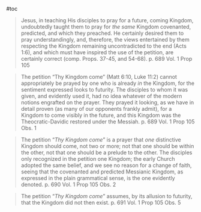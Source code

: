 #toc

>Jesus, in teaching His disciples to pray for a future, coming Kingdom, undoubtedly taught them to pray for *the same* Kingdom covenanted, predicted, and which they preached. He certainly desired them to pray understandingly, and, therefore, the views entertained by them respecting the Kingdom remaining uncontradicted to the end (Acts 1:6), and which must have inspired the use of the petition, are certainly correct (comp. Props. 37-45, and 54-68).
>p. 689 Vol. 1 Prop 105 

>The petition “Thy Kingdom come” (Matt 6:10, Luke 11:2) cannot appropriately be prayed by one who is already *in* the Kingdom, for the sentiment expressed looks to futurity. The disciples to whom it was given, and evidently used it, had no idea whatever of the modern notions engrafted on the prayer. They prayed it looking, as we have in detail proven (as many of our opponents frankly admit), for a Kingdom to come visibly in the future, and this Kingdom was the Theocratic-Davidic restored under the Messiah.
>p. 689 Vol. 1 Prop 105 Obs. 1

>The petition “*Thy Kingdom come*” is a prayer that *one* distinctive Kingdom should come, not two or more; not that one should be within the other, not that one should be a prelude to the other. The disciples only recognized in the petition one Kingdom; the early Church adopted the same belief, and we see no reason for a change of faith, seeing that the covenanted and predicted Messianic Kingdom, as expressed in the plain grammatical sense, is the one evidently denoted.
>p. 690 Vol. 1 Prop 105 Obs. 2

>The petition “*Thy Kingdom come*” assumes, by its allusion to futurity, that the Kingdom did not then exist.
>p. 691 Vol. 1 Prop 105 Obs. 5












